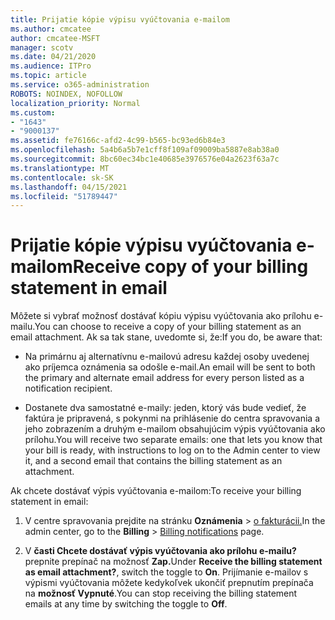 ```yaml
---
title: Prijatie kópie výpisu vyúčtovania e-mailom
ms.author: cmcatee
author: cmcatee-MSFT
manager: scotv
ms.date: 04/21/2020
ms.audience: ITPro
ms.topic: article
ms.service: o365-administration
ROBOTS: NOINDEX, NOFOLLOW
localization_priority: Normal
ms.custom:
- "1643"
- "9000137"
ms.assetid: fe76166c-afd2-4c99-b565-bc93ed6b84e3
ms.openlocfilehash: 5a4b6a5b7e1cff8f109af09009ba5887e8ab38a0
ms.sourcegitcommit: 8bc60ec34bc1e40685e3976576e04a2623f63a7c
ms.translationtype: MT
ms.contentlocale: sk-SK
ms.lasthandoff: 04/15/2021
ms.locfileid: "51789447"
---
```

# <a name="receive-copy-of-your-billing-statement-in-email"></a><span data-ttu-id="b29a4-102">Prijatie kópie výpisu vyúčtovania e-mailom</span><span class="sxs-lookup"><span data-stu-id="b29a4-102">Receive copy of your billing statement in email</span></span>

<span data-ttu-id="b29a4-103">Môžete si vybrať možnosť dostávať kópiu výpisu vyúčtovania ako prílohu e-mailu.</span><span class="sxs-lookup"><span data-stu-id="b29a4-103">You can choose to receive a copy of your billing statement as an email attachment.</span></span> <span data-ttu-id="b29a4-104">Ak sa tak stane, uvedomte si, že:</span><span class="sxs-lookup"><span data-stu-id="b29a4-104">If you do, be aware that:</span></span>
  
- <span data-ttu-id="b29a4-105">Na primárnu aj alternatívnu e-mailovú adresu každej osoby uvedenej ako príjemca oznámenia sa odošle e-mail.</span><span class="sxs-lookup"><span data-stu-id="b29a4-105">An email will be sent to both the primary and alternate email address for every person listed as a notification recipient.</span></span>

- <span data-ttu-id="b29a4-106">Dostanete dva samostatné e-maily: jeden, ktorý vás bude vedieť, že faktúra je pripravená, s pokynmi na prihlásenie do centra spravovania a jeho zobrazením a druhým e-mailom obsahujúcim výpis vyúčtovania ako prílohu.</span><span class="sxs-lookup"><span data-stu-id="b29a4-106">You will receive two separate emails: one that lets you know that your bill is ready, with instructions to log on to the Admin center to view it, and a second email that contains the billing statement as an attachment.</span></span>

<span data-ttu-id="b29a4-107">Ak chcete dostávať výpis vyúčtovania e-mailom:</span><span class="sxs-lookup"><span data-stu-id="b29a4-107">To receive your billing statement in email:</span></span>
  
1. <span data-ttu-id="b29a4-108">V centre spravovania prejdite na stránku **Oznámenia** \> [o fakturácii.](https://go.microsoft.com/fwlink/p/?linkid=853212)</span><span class="sxs-lookup"><span data-stu-id="b29a4-108">In the admin center, go to the **Billing** \> [Billing notifications](https://go.microsoft.com/fwlink/p/?linkid=853212) page.</span></span>

2. <span data-ttu-id="b29a4-109">V **časti Chcete dostávať výpis vyúčtovania ako prílohu e-mailu?** prepnite prepínač na možnosť **Zap.**</span><span class="sxs-lookup"><span data-stu-id="b29a4-109">Under **Receive the billing statement as email attachment?**, switch the toggle to **On**.</span></span> <span data-ttu-id="b29a4-110">Prijímanie e-mailov s výpismi vyúčtovania môžete kedykoľvek ukončiť prepnutím prepínača na **možnosť Vypnuté**.</span><span class="sxs-lookup"><span data-stu-id="b29a4-110">You can stop receiving the billing statement emails at any time by switching the toggle to **Off**.</span></span>
